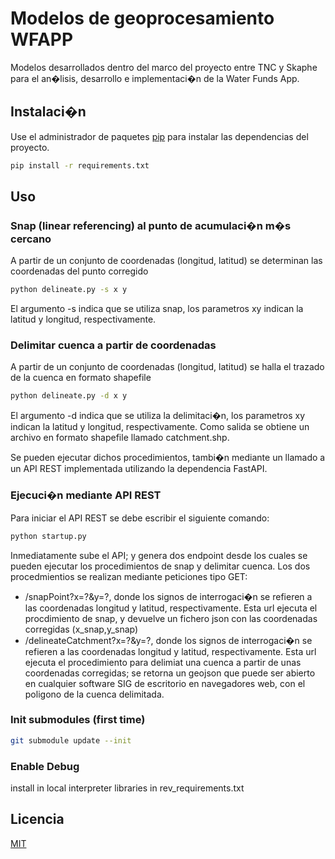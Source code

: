 # Modelos de geoprocesamiento WFAPP

Modelos desarrollados dentro del marco del proyecto entre TNC y Skaphe para el an�lisis, desarrollo e implementaci�n de la Water Funds App.

## Instalaci�n

Use el administrador de paquetes [pip](https://pip.pypa.io/en/stable/) para instalar las dependencias del proyecto.

```bash
pip install -r requirements.txt
```

## Uso
### Snap (linear referencing) al punto de acumulaci�n m�s cercano
A partir de un conjunto de coordenadas (longitud, latitud) se determinan las coordenadas del punto corregido


```bash
python delineate.py -s x y
```
El argumento -s indica que se utiliza snap, los parametros xy indican la latitud y longitud, respectivamente.
### Delimitar cuenca a partir de  coordenadas
A partir de un conjunto de coordenadas (longitud, latitud) se halla el trazado de la cuenca en formato shapefile


```bash
python delineate.py -d x y
```
El argumento -d indica que se utiliza la delimitaci�n, los parametros xy indican la latitud y longitud, respectivamente. Como salida se obtiene un archivo en formato shapefile llamado catchment.shp.

Se pueden ejecutar dichos procedimientos, tambi�n mediante un llamado a un API REST implementada utilizando la dependencia FastAPI. 

### Ejecuci�n mediante API REST

Para iniciar el API REST se debe escribir el siguiente comando:

```bash
python startup.py
```

Inmediatamente sube el API; y genera dos endpoint desde los cuales se pueden ejecutar los procedimientos de snap y delimitar cuenca. Los dos procedmientios se realizan mediante peticiones tipo GET:

-  /snapPoint?x=?&y=?, donde los signos de interrogaci�n se refieren a las coordenadas longitud y latitud, respectivamente. Esta url ejecuta el procdimiento de snap, y devuelve un fichero json con las coordenadas corregidas (x_snap,y_snap)
- /delineateCatchment?x=?&y=?, donde los signos de interrogaci�n se refieren a las coordenadas longitud y latitud, respectivamente. Esta url ejecuta el procedimiento para delimiat una cuenca a partir de unas coordenadas corregidas; se retorna un geojson que puede ser abierto en cualquier software SIG de escritorio en navegadores web, con el poligono de la cuenca delimitada.


### Init submodules (first time)

```bash
git submodule update --init
```

### Enable Debug

install in local interpreter libraries in rev_requirements.txt

## Licencia
[MIT](https://choosealicense.com/licenses/mit/)